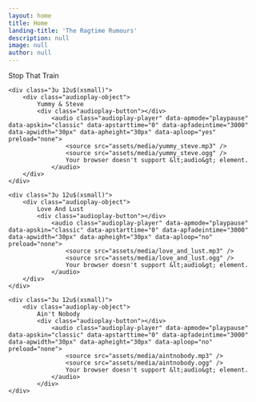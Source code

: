 ```yaml
---
layout: home
title: Home
landing-title: 'The Ragtime Rumours'
description: null
image: null
author: null
---
```

<div class="row uniform">
    <div class="3u 12u$(xsmall)">
        <div class="audioplay-object">
            Stop That Train
            <div class="audioplay-button"></div>
                <audio class="audioplay-player" data-apmode="playpause" data-apskin="classic" data-apstarttime="0" data-apfadeintime="3000" data-apwidth="30px" data-apheight="30px" data-aploop="yes" preload="none">
                    <source src="assets/media/stop_that_train.mp3" />
                    <source src="assets/media/stop_that_train.ogg" />
                    Your browser doesn't support &lt;audio&gt; element.
                </audio>
        </div>
    </div>
    
    <div class="3u 12u$(xsmall)">
        <div class="audioplay-object">
            Yummy & Steve
            <div class="audioplay-button"></div>
                <audio class="audioplay-player" data-apmode="playpause" data-apskin="classic" data-apstarttime="0" data-apfadeintime="3000" data-apwidth="30px" data-apheight="30px" data-aploop="yes" preload="none">
                    <source src="assets/media/yummy_steve.mp3" />
                    <source src="assets/media/yummy_steve.ogg" />
                    Your browser doesn't support &lt;audio&gt; element.
                </audio>
        </div>
    </div>
    
    <div class="3u 12u$(xsmall)">
        <div class="audioplay-object">
            Love And Lust
            <div class="audioplay-button"></div>
                <audio class="audioplay-player" data-apmode="playpause" data-apskin="classic" data-apstarttime="0" data-apfadeintime="3000" data-apwidth="30px" data-apheight="30px" data-aploop="no" preload="none">
                    <source src="assets/media/love_and_lust.mp3" />
                    <source src="assets/media/love_and_lust.ogg" />
                    Your browser doesn't support &lt;audio&gt; element.
                </audio>
        </div>
    </div>

    <div class="3u 12u$(xsmall)">
        <div class="audioplay-object">
            Ain't Nobody
            <div class="audioplay-button"></div>
                <audio class="audioplay-player" data-apmode="playpause" data-apskin="classic" data-apstarttime="0" data-apfadeintime="3000" data-apwidth="30px" data-apheight="30px" data-aploop="no" preload="none">
                    <source src="assets/media/aintnobody.mp3" />
                    <source src="assets/media/aintnobody.ogg" />
                    Your browser doesn't support &lt;audio&gt; element.
                </audio>
            </div>
    </div>
    
</div>

            
